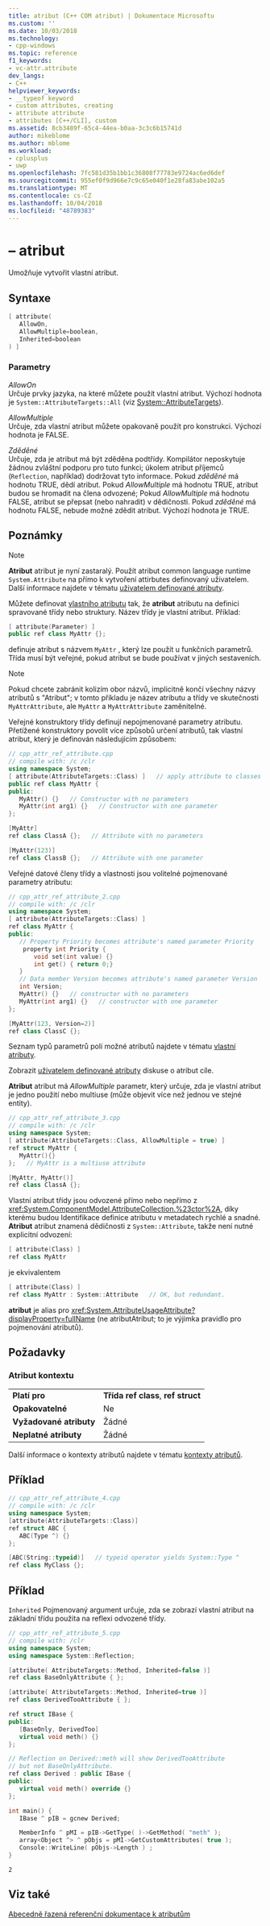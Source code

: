 ```yaml
---
title: atribut (C++ COM atribut) | Dokumentace Microsoftu
ms.custom: ''
ms.date: 10/03/2018
ms.technology:
- cpp-windows
ms.topic: reference
f1_keywords:
- vc-attr.attribute
dev_langs:
- C++
helpviewer_keywords:
- __typeof keyword
- custom attributes, creating
- attribute attribute
- attributes [C++/CLI], custom
ms.assetid: 8cb3489f-65c4-44ea-b0aa-3c3c6b15741d
author: mikeblome
ms.author: mblome
ms.workload:
- cplusplus
- uwp
ms.openlocfilehash: 7fc581d35b1bb1c36808f77783e9724ac6ed6def
ms.sourcegitcommit: 955ef0f9d966e7c9c65e040f1e28fa83abe102a5
ms.translationtype: MT
ms.contentlocale: cs-CZ
ms.lasthandoff: 10/04/2018
ms.locfileid: "48789383"
---
```

# <a name="attribute"></a>– atribut

Umožňuje vytvořit vlastní atribut.

## <a name="syntax"></a>Syntaxe

```cpp
[ attribute(
   AllowOn,
   AllowMultiple=boolean,
   Inherited=boolean
) ]
```

### <a name="parameters"></a>Parametry

*AllowOn*<br/>
Určuje prvky jazyka, na které můžete použít vlastní atribut. Výchozí hodnota je `System::AttributeTargets::All` (viz [System::AttributeTargets](https://msdn.microsoft.com/library/system.attributetargets.aspx)).

*AllowMultiple*<br/>
Určuje, zda vlastní atribut můžete opakovaně použít pro konstrukci. Výchozí hodnota je FALSE.

*Zděděné*<br/>
Určuje, zda je atribut má být zděděna podtřídy. Kompilátor neposkytuje žádnou zvláštní podporu pro tuto funkci; úkolem atribut příjemců (`Reflection`, například) dodržovat tyto informace. Pokud *zděděné* má hodnotu TRUE, dědí atribut. Pokud *AllowMultiple* má hodnotu TRUE, atribut budou se hromadit na člena odvozené; Pokud *AllowMultiple* má hodnotu FALSE, atribut se přepsat (nebo nahradit) v dědičnosti. Pokud *zděděné* má hodnotu FALSE, nebude možné zdědit atribut. Výchozí hodnota je TRUE.

## <a name="remarks"></a>Poznámky

> [!NOTE]
> **Atribut** atribut je nyní zastaralý.  Použít atribut common language runtime `System.Attribute` na přímo k vytvoření attirbutes definovaný uživatelem. Další informace najdete v tématu [uživatelem definované atributy](../user-defined-attributes-cpp-component-extensions.md).

Můžete definovat [vlastního atributu](custom-attributes-cpp.md) tak, že **atribut** atributu na definici spravované třídy nebo struktury. Název třídy je vlastní atribut. Příklad:

```cpp
[ attribute(Parameter) ]
public ref class MyAttr {};
```

definuje atribut s názvem `MyAttr` , který lze použít u funkčních parametrů. Třída musí být veřejné, pokud atribut se bude používat v jiných sestaveních.

> [!NOTE]
> Pokud chcete zabránit kolizím obor názvů, implicitně končí všechny názvy atributů s "Atribut"; v tomto příkladu je název atributu a třídy ve skutečnosti `MyAttrAttribute`, ale `MyAttr` a `MyAttrAttribute` zaměnitelné.

Veřejné konstruktory třídy definují nepojmenované parametry atributu. Přetížené konstruktory povolit více způsobů určení atributů, tak vlastní atribut, který je definován následujícím způsobem:

```cpp
// cpp_attr_ref_attribute.cpp
// compile with: /c /clr
using namespace System;
[ attribute(AttributeTargets::Class) ]   // apply attribute to classes
public ref class MyAttr {
public:
   MyAttr() {}   // Constructor with no parameters
   MyAttr(int arg1) {}   // Constructor with one parameter
};

[MyAttr]
ref class ClassA {};   // Attribute with no parameters

[MyAttr(123)]
ref class ClassB {};   // Attribute with one parameter
```

Veřejné datové členy třídy a vlastnosti jsou volitelné pojmenované parametry atributu:

```cpp
// cpp_attr_ref_attribute_2.cpp
// compile with: /c /clr
using namespace System;
[ attribute(AttributeTargets::Class) ]
ref class MyAttr {
public:
   // Property Priority becomes attribute's named parameter Priority
    property int Priority {
       void set(int value) {}
       int get() { return 0;}
   }
   // Data member Version becomes attribute's named parameter Version
   int Version;
   MyAttr() {}   // constructor with no parameters
   MyAttr(int arg1) {}   // constructor with one parameter
};

[MyAttr(123, Version=2)]
ref class ClassC {};
```

Seznam typů parametrů polí možné atributů najdete v tématu [vlastní atributy](custom-attributes-cpp.md).

Zobrazit [uživatelem definované atributy](../user-defined-attributes-cpp-component-extensions.md) diskuse o atribut cíle.

**Atribut** atribut má *AllowMultiple* parametr, který určuje, zda je vlastní atribut je jedno použití nebo multiuse (může objevit více než jednou ve stejné entity).

```cpp
// cpp_attr_ref_attribute_3.cpp
// compile with: /c /clr
using namespace System;
[ attribute(AttributeTargets::Class, AllowMultiple = true) ]
ref struct MyAttr {
   MyAttr(){}
};   // MyAttr is a multiuse attribute

[MyAttr, MyAttr()]
ref class ClassA {};
```

Vlastní atribut třídy jsou odvozené přímo nebo nepřímo z <xref:System.ComponentModel.AttributeCollection.%23ctor%2A>, díky kterému budou Identifikace definice atributu v metadatech rychlé a snadné. **Atribut** atribut znamená dědičnosti z `System::Attribute`, takže není nutné explicitní odvození:

```cpp
[ attribute(Class) ]
ref class MyAttr
```

je ekvivalentem

```cpp
[ attribute(Class) ]
ref class MyAttr : System::Attribute   // OK, but redundant.
```

**atribut** je alias pro <xref:System.AttributeUsageAttribute?displayProperty=fullName> (ne atributAtribut; to je výjimka pravidlo pro pojmenování atributů).

## <a name="requirements"></a>Požadavky

### <a name="attribute-context"></a>Atribut kontextu

|||
|-|-|
|**Platí pro**|**Třída ref class**, **ref struct**|
|**Opakovatelné**|Ne|
|**Vyžadované atributy**|Žádné|
|**Neplatné atributy**|Žádné|

Další informace o kontexty atributů najdete v tématu [kontexty atributů](cpp-attributes-com-net.md#contexts).

## <a name="example"></a>Příklad

```cpp
// cpp_attr_ref_attribute_4.cpp
// compile with: /c /clr
using namespace System;
[attribute(AttributeTargets::Class)]
ref struct ABC {
   ABC(Type ^) {}
};

[ABC(String::typeid)]   // typeid operator yields System::Type ^
ref class MyClass {};
```

## <a name="example"></a>Příklad

`Inherited` Pojmenovaný argument určuje, zda se zobrazí vlastní atribut na základní třídu použita na reflexi odvozené třídy.

```cpp
// cpp_attr_ref_attribute_5.cpp
// compile with: /clr
using namespace System;
using namespace System::Reflection;

[attribute( AttributeTargets::Method, Inherited=false )]
ref class BaseOnlyAttribute { };

[attribute( AttributeTargets::Method, Inherited=true )]
ref class DerivedTooAttribute { };

ref struct IBase {
public:
   [BaseOnly, DerivedToo]
   virtual void meth() {}
};

// Reflection on Derived::meth will show DerivedTooAttribute
// but not BaseOnlyAttribute.
ref class Derived : public IBase {
public:
   virtual void meth() override {}
};

int main() {
   IBase ^ pIB = gcnew Derived;

   MemberInfo ^ pMI = pIB->GetType( )->GetMethod( "meth" );
   array<Object ^> ^ pObjs = pMI->GetCustomAttributes( true );
   Console::WriteLine( pObjs->Length ) ;
}
```

```Output
2
```

## <a name="see-also"></a>Viz také

[Abecedně řazená referenční dokumentace k atributům](attributes-alphabetical-reference.md)  
